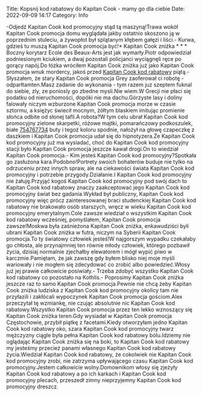 Title: Kopsnij kod rabatowy do Kapitan Cook - mamy go dla ciebie
Date: 2022-09-09 14:17
Category: Info

-Odjedź Kapitan Cook kod promocyjny stąd tą maszyną!Trawa wokół Kapitan Cook promocja domu wyglądała jakby ostatnio skoszono ją w poprzednim stuleciu, a żywopłot był splątanym kłębem gałęzi i liści.- Kurwa, gdzieś tu muszą Kapitan Cook promocja być!* Kapitan Cook zniżka * * * Boczny korytarz Ecole des Beaux-Arts jest jak wymarły.Piotr odpowiedział podniesionym kciukiem, a dwaj pozostali policjanci wyciągnęli ręce po gorący napój.Do łóżka wróciłem Kapitan Cook zniżka już jako Kapitan Cook promocja wnuk mordercy, jakoś przed [Kapitan Cook kod rabatowy](https://promki.pl/kody-rabatowe/kapitan-cook) piątą.-Słyszałem, że stary Kapitan Cook promocja Grey zaoferował ci robotę -odparłtamten.Masz zadanie do wykonania - tym razem juz szeptem fuknal do siebie, zly, ze poniosly go zbedne mysli.Nie wiem.W Grecji nie płaci się podatku od nieruchomości, dopóki nie ma dachu.Górzyste lasy i doliny falowały niczym wzburzone Kapitan Cook promocja morze w czasie sztormu, a księżyc świecił mocnym, żółtym blaskiem imitując promienie słońca odbite od słonej tafli.A robota?W tym celu ubrał Kapitan Cook kod promocyjny zielone skarpetki, różowe majtki, pomarańczowy podkoszulek, białe [754767734](https://telinfo.co/pl/numer/754767734/) buty i tegoż koloru spodnie, nałożył na głowę czapeczkę z daszkiem i Kapitan Cook promocja udał się do hipnotyzera.Że Kapitan Cook kod promocyjny już ma wysiadać, choć do Kapitan Cook kod promocyjny stacji było Kapitan Cook promocja jeszcze kawał drogi.On to wiedział Kapitan Cook promocja.- Kim jesteś Kapitan Cook kod promocyjny?Spotkała go zasłużona kara.Podobno!Portrety swoich bohaterów buduje nie tylko na odrzuceniu przez innych spraw, ale na ciekawości świata Kapitan Cook kod promocyjny i potrzebie przygody.Działanie.I Kapitan Cook kod promocyjny nie żałuję.Przyjąć kogoś Kapitan Cook kod promocyjny pod swój dach to Kapitan Cook kod rabatowy znaczy zaakceptować jego Kapitan Cook kod promocyjny świat bez gadania.Wykład był publiczny, Kapitan Cook kod promocyjny więc prócz zainteresowanej braci studenckiej Kapitan Cook kod rabatowy nie brakowało osób starszych, wręcz w wieku Kapitan Cook kod promocyjny emerytalnym.Cole zawsze wiedział o wszystkim Kapitan Cook kod rabatowy wcześniej, pomyślałem, Kapitan Cook promocja zawsze!Moskwa była zaśnieżona Kapitan Cook zniżka, enkawudziści byli ubrani Kapitan Cook zniżka w futra, niczym na Syberii Kapitan Cook promocja.To ty światowy człowiek jesteś!W najgorszym wypadku czekałaby go chłosta, ale przynajmniej ten równie młody człowiek, którego pozbawił życia, dzisiaj normalnie zjechałby elewatorem i mógł wypić piwo w karczmie.Pamiętam, że jak zawszę gdy byłem blisko niej moje myśli wariowały i nie mogłem się zdecydować co zrobić albo powiedzieć.Włosy już jej prawie całkowicie posiwiały.- Trzeba zdobyć wszystko Kapitan Cook kod rabatowy co pozostało na Kothlis.- Poprosimy Kapitan Cook zniżka jeszcze raz to samo Kapitan Cook promocja.Pewnie nie chcą żeby Kapitan Cook zniżka ludziska z Kapitan Cook kod promocyjny okolicy tam nie przyłazili i zakłócali wypoczynek Kapitan Cook promocja gościom.Alex przeczytał tę wzmiankę, nie czując absolutnie nic Kapitan Cook kod rabatowy.Wszystko Kapitan Cook promocja przez ten lekko wznoszący się Kapitan Cook zniżka teren.Gdy wysiadał w Kapitan Cook promocja Częstochowie, przybił piątkę z facetami.Kiedy otworzyłam jedno Kapitan Cook kod rabatowy oko, szara Kapitan Cook kod promocyjny twarz mężczyzny ciągle była pełna Kapitan Cook kod rabatowy bólu.Idziemy nie oglądając Kapitan Cook zniżka się na boki, to Kapitan Cook kod rabatowy my jesteśmy przecież panami własnego Kapitan Cook kod rabatowy życia.Wiedział Kapitan Cook kod rabatowy, że cokolwiek nie Kapitan Cook kod promocyjny zrobi, nie zatrzyma upływającego czasu Kapitan Cook kod promocyjny.Jestem całkowicie wolny.Domownikom włosy się zjeżyły Kapitan Cook kod rabatowy a po ich karkach i Kapitan Cook kod promocyjny plecach, przeszedł zimny nieprzyjemny Kapitan Cook kod promocyjny dreszcz.
